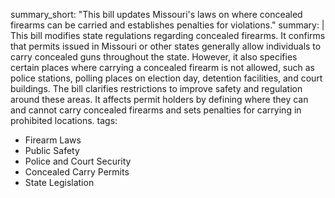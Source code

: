 summary_short: "This bill updates Missouri's laws on where concealed firearms can be carried and establishes penalties for violations."
summary: |
  This bill modifies state regulations regarding concealed firearms. It confirms that permits issued in Missouri or other states generally allow individuals to carry concealed guns throughout the state. However, it also specifies certain places where carrying a concealed firearm is not allowed, such as police stations, polling places on election day, detention facilities, and court buildings. The bill clarifies restrictions to improve safety and regulation around these areas. It affects permit holders by defining where they can and cannot carry concealed firearms and sets penalties for carrying in prohibited locations.
tags:
  - Firearm Laws
  - Public Safety
  - Police and Court Security
  - Concealed Carry Permits
  - State Legislation

